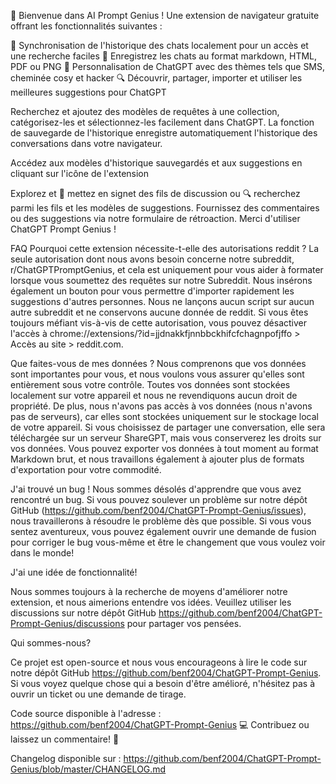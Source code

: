 🎉 Bienvenue dans AI Prompt Genius ! Une extension de navigateur gratuite offrant les fonctionnalités suivantes :

💾 Synchronisation de l'historique des chats localement pour un accès et une recherche faciles
📄 Enregistrez les chats au format markdown, HTML, PDF ou PNG
🎨 Personnalisation de ChatGPT avec des thèmes tels que SMS, cheminée cosy et hacker
🔍 Découvrir, partager, importer et utiliser les meilleures suggestions pour ChatGPT

Recherchez et ajoutez des modèles de requêtes à une collection, catégorisez-les et sélectionnez-les facilement dans ChatGPT. La fonction de sauvegarde de l'historique enregistre automatiquement l'historique des conversations dans votre navigateur.

Accédez aux modèles d'historique sauvegardés et aux suggestions en cliquant sur l'icône de l'extension

Explorez et 🔖 mettez en signet des fils de discussion ou 🔍 recherchez parmi les fils et les modèles de suggestions. Fournissez des commentaires ou des suggestions via notre formulaire de rétroaction. Merci d'utiliser ChatGPT Prompt Genius !

FAQ
Pourquoi cette extension nécessite-t-elle des autorisations reddit ?
La seule autorisation dont nous avons besoin concerne notre subreddit, r/ChatGPTPromptGenius, et cela est uniquement pour vous aider à formater lorsque vous soumettez des requêtes sur notre Subreddit. Nous insérons également un bouton pour vous permettre d'importer rapidement les suggestions d'autres personnes. Nous ne lançons aucun script sur aucun autre subreddit et ne conservons aucune donnée de reddit. Si vous êtes toujours méfiant vis-à-vis de cette autorisation, vous pouvez désactiver l'accès à chrome://extensions/?id=jjdnakkfjnnbbckhifcfchagnpofjffo > Accès au site > reddit.com.

Que faites-vous de mes données ?
Nous comprenons que vos données sont importantes pour vous, et nous voulons vous assurer qu'elles sont entièrement sous votre contrôle. Toutes vos données sont stockées localement sur votre appareil et nous ne revendiquons aucun droit de propriété. De plus, nous n'avons pas accès à vos données (nous n'avons pas de serveurs), car elles sont stockées uniquement sur le stockage local de votre appareil. Si vous choisissez de partager une conversation, elle sera téléchargée sur un serveur ShareGPT, mais vous conserverez les droits sur vos données. Vous pouvez exporter vos données à tout moment au format Markdown brut, et nous travaillons également à ajouter plus de formats d'exportation pour votre commodité.

J'ai trouvé un bug !
Nous sommes désolés d'apprendre que vous avez rencontré un bug. Si vous pouvez soulever un problème sur notre dépôt GitHub (https://github.com/benf2004/ChatGPT-Prompt-Genius/issues), nous travaillerons à résoudre le problème dès que possible. Si vous vous sentez aventureux, vous pouvez également ouvrir une demande de fusion pour corriger le bug vous-même et être le changement que vous voulez voir dans le monde!

J'ai une idée de fonctionnalité!

Nous sommes toujours à la recherche de moyens d'améliorer notre extension, et nous aimerions entendre vos idées. Veuillez utiliser les discussions sur notre dépôt GitHub https://github.com/benf2004/ChatGPT-Prompt-Genius/discussions pour partager vos pensées.

Qui sommes-nous?

Ce projet est open-source et nous vous encourageons à lire le code sur notre dépôt GitHub https://github.com/benf2004/ChatGPT-Prompt-Genius. Si vous voyez quelque chose qui a besoin d'être amélioré, n'hésitez pas à ouvrir un ticket ou une demande de tirage.

Code source disponible à l'adresse : https://github.com/benf2004/ChatGPT-Prompt-Genius 💻
Contribuez ou laissez un commentaire! 🙏

Changelog disponible sur :
https://github.com/benf2004/ChatGPT-Prompt-Genius/blob/master/CHANGELOG.md